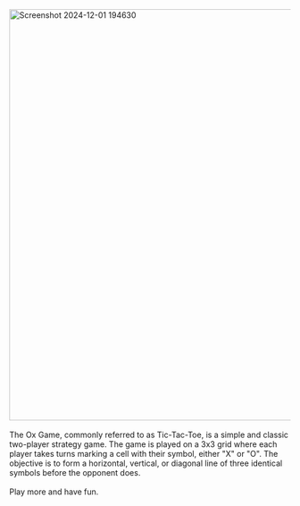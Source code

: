 <img width="736" alt="Screenshot 2024-12-01 194630" src="https://github.com/user-attachments/assets/2daf790c-97ac-42d0-a587-cfdb6c3e0d29">
<br><br>
The Ox Game, commonly referred to as Tic-Tac-Toe, is a simple and classic two-player strategy game. The game is played on a 3x3 grid where each player takes turns marking a cell with their symbol, either "X" or "O". The objective is to form a horizontal, vertical, or diagonal line of three identical symbols before the opponent does.
<br><br>
Play more and have fun.
